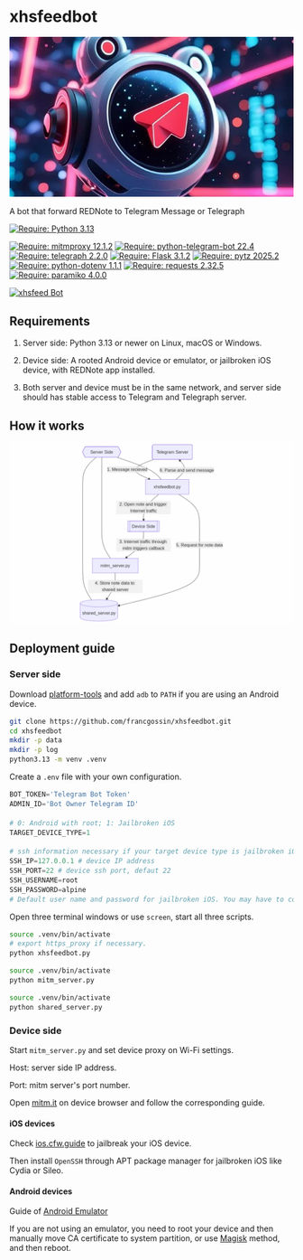 # xhsfeedbot

![](./res/desc.jpg)

A bot that forward REDNote to Telegram Message or Telegraph

[![Require: Python 3.13](https://img.shields.io/badge/Python-3.13-blue?logo=python)](https://www.python.org/)

[![Require: mitmproxy 12.1.2](https://img.shields.io/badge/mitmproxy-12.1.2-blue)](https://pypi.org/project/mitmproxy/)
[![Require: python-telegram-bot 22.4](https://img.shields.io/badge/python--telegram--bot-22.4-blue)](https://pypi.org/project/python-telegram-bot/)
[![Require: telegraph 2.2.0](https://img.shields.io/badge/telegraph-2.2.0-blue)](https://pypi.org/project/telegraph/)
[![Require: Flask 3.1.2](https://img.shields.io/badge/Flask-3.1.2-blue)](https://pypi.org/project/Flask/)
[![Require: pytz 2025.2](https://img.shields.io/badge/pytz-2025.2-blue)](https://pypi.org/project/pytz/)
[![Require: python-dotenv 1.1.1](https://img.shields.io/badge/python--dotenv-1.1.1-blue)](https://pypi.org/project/python-dotenv/)
[![Require: requests 2.32.5](https://img.shields.io/badge/requests-2.32.5-blue)](https://pypi.org/project/requests/)
[![Require: paramiko 4.0.0](https://img.shields.io/badge/paramiko-4.0.0-blue)](https://www.paramiko.org/)

[![xhsfeed Bot](https://img.shields.io/badge/xhsfeed-Bot-green?logo=telegram)](https://t.me/xhsfeedbot)

## Requirements

1. Server side: Python 3.13 or newer on Linux, macOS or Windows.

2. Device side: A rooted Android device or emulator, or jailbroken iOS device, with REDNote app installed.

3. Both server and device must be in the same network, and server side should has stable access to Telegram and Telegraph server.

## How it works
![](./res/diagram.png)

## Deployment guide

### Server side
Download [platform-tools](https://developer.android.com/tools/releases/platform-tools) and add `adb` to `PATH` if you are using an Android device.

```bash
git clone https://github.com/francgossin/xhsfeedbot.git
cd xhsfeedbot
mkdir -p data
mkdir -p log
python3.13 -m venv .venv
```
Create a `.env` file with your own configuration.
```python
BOT_TOKEN='Telegram Bot Token'
ADMIN_ID='Bot Owner Telegram ID'

# 0: Android with root; 1: Jailbroken iOS
TARGET_DEVICE_TYPE=1

# ssh information necessary if your target device type is jailbroken iOS
SSH_IP=127.0.0.1 # device IP address
SSH_PORT=22 # device ssh port, defaut 22
SSH_USERNAME=root
SSH_PASSWORD=alpine
# Default user name and password for jailbroken iOS. You may have to configure your own.
```
Open three terminal windows or use `screen`, start all three scripts.
```bash
source .venv/bin/activate
# export https_proxy if necessary.
python xhsfeedbot.py
```

```bash
source .venv/bin/activate
python mitm_server.py
```

```bash
source .venv/bin/activate
python shared_server.py
```
### Device side

Start `mitm_server.py` and set device proxy on Wi-Fi settings.

Host: server side IP address.

Port: mitm server's port number.

Open [mitm.it](http://mitm.it) on device browser and follow the corresponding guide.

#### iOS devices

Check [ios.cfw.guide](https://ios.cfw.guide/) to jailbreak your iOS device. 

Then install `OpenSSH` through APT package manager for jailbroken iOS like Cydia or Sileo.

#### Android devices
Guide of [Android Emulator](https://docs.mitmproxy.org/stable/howto/install-system-trusted-ca-android/)

If you are not using an emulator, you need to root your device and then manually move CA certificate to system partition, or use [Magisk](https://docs.mitmproxy.org/stable/howto/install-system-trusted-ca-android/#instructions-when-using-magisk) method, and then reboot.